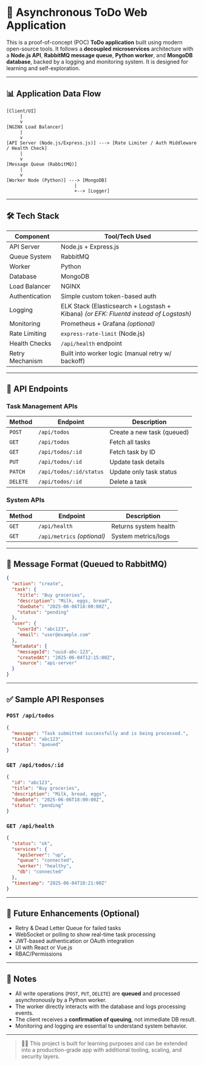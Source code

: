 # 📝 Asynchronous ToDo Web Application

This is a proof-of-concept (POC) **ToDo application** built using modern open-source tools. It follows a **decoupled microservices** architecture with a **Node.js API**, **RabbitMQ message queue**, **Python worker**, and **MongoDB database**, backed by a logging and monitoring system. It is designed for learning and self-exploration.

---

## 📊 Application Data Flow

```
[Client/UI]
     |
     v
[NGINX Load Balancer]
     |
     v
[API Server (Node.js/Express.js)] ---> [Rate Limiter / Auth Middleware / Health Check]
     |
     v
[Message Queue (RabbitMQ)]
     |
     v
[Worker Node (Python)] ---> [MongoDB]
                         |
                         +--> [Logger]
```

---

## 🛠️ Tech Stack

| Component        | Tool/Tech Used                   |
|------------------|----------------------------------|
| API Server       | Node.js + Express.js             |
| Queue System     | RabbitMQ                         |
| Worker           | Python                           |
| Database         | MongoDB                          |
| Load Balancer    | NGINX                            |
| Authentication   | Simple custom token-based auth   |
| Logging          | ELK Stack (Elasticsearch + Logstash + Kibana) *(or EFK: Fluentd instead of Logstash)* |
| Monitoring       | Prometheus + Grafana *(optional)* |
| Rate Limiting    | `express-rate-limit` (Node.js)   |
| Health Checks    | `/api/health` endpoint           |
| Retry Mechanism  | Built into worker logic (manual retry w/ backoff) |

---

## 🔗 API Endpoints

### Task Management APIs

| Method | Endpoint                | Description                          |
|--------|-------------------------|--------------------------------------|
| `POST`    | `/api/todos`             | Create a new task (queued)           |
| `GET`     | `/api/todos`             | Fetch all tasks                      |
| `GET`     | `/api/todos/:id`         | Fetch task by ID                     |
| `PUT`     | `/api/todos/:id`         | Update task details                  |
| `PATCH`   | `/api/todos/:id/status`  | Update only task status              |
| `DELETE`  | `/api/todos/:id`         | Delete a task                        |

### System APIs

| Method | Endpoint         | Description               |
|--------|------------------|---------------------------|
| `GET`  | `/api/health`    | Returns system health     |
| `GET`  | `/api/metrics` *(optional)* | System metrics/logs    |

---

## 📨 Message Format (Queued to RabbitMQ)

```json
{
  "action": "create",
  "task": {
    "title": "Buy groceries",
    "description": "Milk, eggs, bread",
    "dueDate": "2025-06-06T18:00:00Z",
    "status": "pending"
  },
  "user": {
    "userId": "abc123",
    "email": "user@example.com"
  },
  "metadata": {
    "messageId": "uuid-abc-123",
    "createdAt": "2025-06-04T12:15:00Z",
    "source": "api-server"
  }
}
```

---

## ✅ Sample API Responses

### `POST /api/todos`

```json
{
  "message": "Task submitted successfully and is being processed.",
  "taskId": "abc123",
  "status": "queued"
}
```

### `GET /api/todos/:id`

```json
{
  "id": "abc123",
  "title": "Buy groceries",
  "description": "Milk, bread, eggs",
  "dueDate": "2025-06-06T18:00:00Z",
  "status": "pending"
}
```

### `GET /api/health`

```json
{
  "status": "ok",
  "services": {
    "apiServer": "up",
    "queue": "connected",
    "worker": "healthy",
    "db": "connected"
  },
  "timestamp": "2025-06-04T10:21:00Z"
}
```

---

## 🧪 Future Enhancements (Optional)

- Retry & Dead Letter Queue for failed tasks
- WebSocket or polling to show real-time task processing
- JWT-based authentication or OAuth integration
- UI with React or Vue.js
- RBAC/Permissions

---

## 📌 Notes

- All write operations (`POST`, `PUT`, `DELETE`) are **queued** and processed asynchronously by a Python worker.
- The worker directly interacts with the database and logs processing events.
- The client receives a **confirmation of queuing**, not immediate DB result.
- Monitoring and logging are essential to understand system behavior.

---

> 👨‍💻 This project is built for learning purposes and can be extended into a production-grade app with additional tooling, scaling, and security layers.
